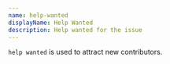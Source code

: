 ```yaml
---
name: help-wanted
displayName: Help Wanted
description: Help wanted for the issue
---
```

`help wanted` is used to attract new contributors.
